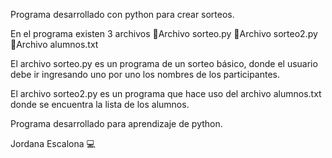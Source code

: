 Programa desarrollado con python para crear sorteos.

En el programa existen 3 archivos
🔷Archivo sorteo.py
🔷Archivo sorteo2.py
🔷Archivo alumnos.txt



El archivo sorteo.py es un programa de un sorteo básico, donde el usuario debe ir ingresando uno por uno los nombres de los participantes.

El archivo sorteo2.py es un programa que hace uso del archivo alumnos.txt donde se encuentra la lista de los alumnos.

Programa desarrollado para aprendizaje de python.


Jordana Escalona 💻

